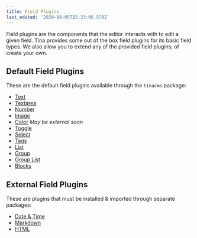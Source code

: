 ```yaml
---
title: Field Plugins
last_edited: '2020-08-05T15:33:06.570Z'
---
```


Field plugins are the components that the editor interacts with to edit a given field. Tina provides some out of the box field plugins for its basic field types. We also allow you to extend any of the provided field plugins, of create your own.

## Default Field Plugins

These are the default field plugins available through the `tinacms` package:

- [Text](/docs/reference/toolkit/fields/text)
- [Textarea](/docs/reference/toolkit/fields/textarea)
- [Number](/docs/reference/toolkit/fields/number)
- [Image](/docs/reference/toolkit/fields/image)
- [Color](/docs/reference/toolkit/fields/color) _May be external soon_
- [Toggle](/docs/reference/toolkit/fields/toggle)
- [Select](/docs/reference/toolkit/fields/select)
- [Tags](/docs/reference/toolkit/fields/tags)
- [List](/docs/reference/toolkit/fields/list)
- [Group](/docs/reference/toolkit/fields/group)
- [Group List](/docs/reference/toolkit/fields/group-list)
- [Blocks](/docs/reference/toolkit/fields/blocks)

## External Field Plugins

These are plugins that must be installed & imported through separate packages:

- [Date & Time](/docs/reference/toolkit/fields/date)
- [Markdown](/docs/reference/toolkit/fields/markdown)
- [HTML](/docs/reference/toolkit/fields/html)
